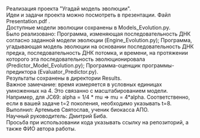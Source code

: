 Реализация проекта "Угадай модель эволюции".   
Идеи и задачи проекта можно посмотреть в презентации. Файл Presentation.pdf .  
Доступные модели эволюции сохранены в Models_Evolution.py.  
Было реализовано: Программа, изменяющая последовательность ДНК согласно заданной модели эволюции (Engine_Evolution.py); Программа, угадывающая модель эволюции на основании последовательность ДНК предка, последовательность ДНК потомка, и времени, на протяжении которого эта последовательность эволюционировала (Predictor_Model_Evolution.py); Программа-оценщик программы-предиктора (Evaluator_Predictor.py).   
Результаты сохранены в директории Results.     
Важное замечание: время измеряется в условных единицах умноженных на 4. Это связанно с масштабированием модели. Например, для JC69: alpha = 1/4 * mu => mu = 4*alpha.
Соответственно, если в вашей задаче t=2 поколения, необходимо указывать t=8.    
Выполнил: Артемьев Святослав, ученик биокасса АПО.  
Научный руководитель: Дмитрий Биба.  
Просьба при использовании кода указывать ссылку на репозиторий, а также ФИО автора работы. 
